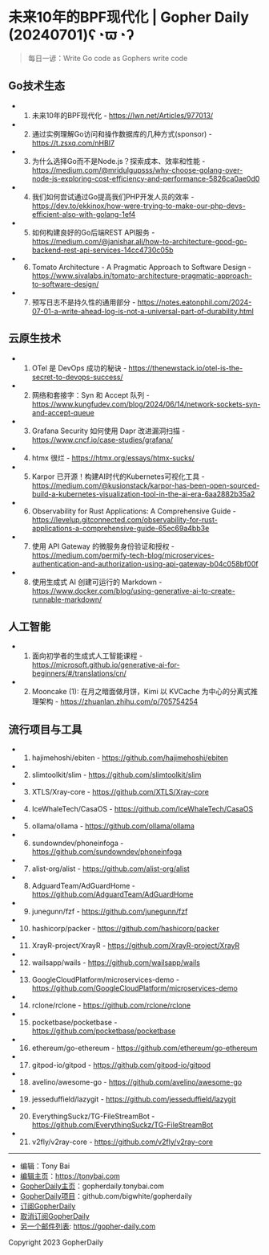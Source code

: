 # 未来10年的BPF现代化 | Gopher Daily (20240701)ʕ◔ϖ◔ʔ

>每日一谚：Write Go code as Gophers write code

## Go技术生态


- 1. 未来10年的BPF现代化 - https://lwn.net/Articles/977013/

- 2. 通过实例理解Go访问和操作数据库的几种方式(sponsor) - https://t.zsxq.com/nHBI7

- 3. 为什么选择Go而不是Node.js？探索成本、效率和性能 - https://medium.com/@mridulgupsss/why-choose-golang-over-node-js-exploring-cost-efficiency-and-performance-5826ca0ae0d0

- 4. 我们如何尝试通过Go提高我们PHP开发人员的效率 - https://dev.to/ekkinox/how-were-trying-to-make-our-php-devs-efficient-also-with-golang-1ef4

- 5. 如何构建良好的Go后端REST API服务 - https://medium.com/@janishar.ali/how-to-architecture-good-go-backend-rest-api-services-14cc4730c05b

- 6. Tomato Architecture - A Pragmatic Approach to Software Design - https://www.sivalabs.in/tomato-architecture-pragmatic-approach-to-software-design/

- 7. 预写日志不是持久性的通用部分 - https://notes.eatonphil.com/2024-07-01-a-write-ahead-log-is-not-a-universal-part-of-durability.html


## 云原生技术


- 1. OTel 是 DevOps 成功的秘诀 - https://thenewstack.io/otel-is-the-secret-to-devops-success/

- 2. 网络和套接字：Syn 和 Accept 队列 - https://www.kungfudev.com/blog/2024/06/14/network-sockets-syn-and-accept-queue

- 3. Grafana Security 如何使用 Dapr 改进漏洞扫描 - https://www.cncf.io/case-studies/grafana/

- 4. htmx 很烂 - https://htmx.org/essays/htmx-sucks/

- 5. Karpor 已开源！构建AI时代的Kubernetes可视化工具 - https://medium.com/@kusionstack/karpor-has-been-open-sourced-build-a-kubernetes-visualization-tool-in-the-ai-era-6aa2882b35a2

- 6. Observability for Rust Applications: A Comprehensive Guide - https://levelup.gitconnected.com/observability-for-rust-applications-a-comprehensive-guide-65ec69a4bb3e

- 7. 使用 API Gateway 的微服务身份验证和授权 - https://medium.com/permify-tech-blog/microservices-authentication-and-authorization-using-api-gateway-b04c058bf00f

- 8. 使用生成式 AI 创建可运行的 Markdown - https://www.docker.com/blog/using-generative-ai-to-create-runnable-markdown/


## 人工智能


- 1. 面向初学者的生成式人工智能课程 - https://microsoft.github.io/generative-ai-for-beginners/#/translations/cn/

- 2. Mooncake (1): 在月之暗面做月饼，Kimi 以 KVCache 为中心的分离式推理架构 - https://zhuanlan.zhihu.com/p/705754254


## 流行项目与工具


- 1. hajimehoshi/ebiten - https://github.com/hajimehoshi/ebiten

- 2. slimtoolkit/slim - https://github.com/slimtoolkit/slim

- 3. XTLS/Xray-core - https://github.com/XTLS/Xray-core

- 4. IceWhaleTech/CasaOS - https://github.com/IceWhaleTech/CasaOS

- 5. ollama/ollama - https://github.com/ollama/ollama

- 6. sundowndev/phoneinfoga - https://github.com/sundowndev/phoneinfoga

- 7. alist-org/alist - https://github.com/alist-org/alist

- 8. AdguardTeam/AdGuardHome - https://github.com/AdguardTeam/AdGuardHome

- 9. junegunn/fzf - https://github.com/junegunn/fzf

- 10. hashicorp/packer - https://github.com/hashicorp/packer

- 11. XrayR-project/XrayR - https://github.com/XrayR-project/XrayR

- 12. wailsapp/wails - https://github.com/wailsapp/wails

- 13. GoogleCloudPlatform/microservices-demo - https://github.com/GoogleCloudPlatform/microservices-demo

- 14. rclone/rclone - https://github.com/rclone/rclone

- 15. pocketbase/pocketbase - https://github.com/pocketbase/pocketbase

- 16. ethereum/go-ethereum - https://github.com/ethereum/go-ethereum

- 17. gitpod-io/gitpod - https://github.com/gitpod-io/gitpod

- 18. avelino/awesome-go - https://github.com/avelino/awesome-go

- 19. jesseduffield/lazygit - https://github.com/jesseduffield/lazygit

- 20. EverythingSuckz/TG-FileStreamBot - https://github.com/EverythingSuckz/TG-FileStreamBot

- 21. v2fly/v2ray-core - https://github.com/v2fly/v2ray-core


----

- 编辑：Tony Bai
- [编辑主页](https://tonybai.com)：https://tonybai.com
- [GopherDaily主页](https://gopherdaily.tonybai.com)：gopherdaily.tonybai.com
- [GopherDaily项目](https://github.com/bigwhite/gopherdaily)：github.com/bigwhite/gopherdaily
- [订阅GopherDaily](https://gopherdaily.tonybai.com/subscribe)
- [取消订阅GopherDaily](https://gopherdaily.tonybai.com/unsubscribe)
- [另一个邮件列表](https://gopher-daily.com): https://gopher-daily.com

Copyright 2023 GopherDaily
